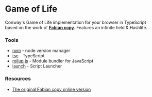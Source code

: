 # Game of Life

Conway's Game of Life implementation for your browser in TypeScript  based on the work of [**Fabian copy**](https://github.com/copy). Features an infinite field &amp; Hashlife.

### Tools
* [nvm](https://github.com/creationix/nvm) - node version manager
* [tsc](https://www.typescriptlang.org/) - TypeScript
* [rollup.js](https://rollupjs.org/) - Module bundler for JavaScript
* [launch](https://www.npmjs.com/package/script-launcher) - Script Launcher

### Resources
* [The original Fabian copy online version](https://copy.sh/life/)
